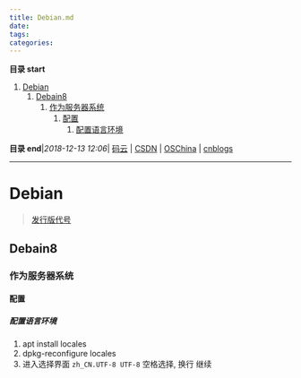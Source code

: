 ```yaml
---
title: Debian.md
date: 
tags: 
categories: 
---
```


**目录 start**
 
1. [Debian](#debian)
    1. [Debain8](#debain8)
        1. [作为服务器系统](#作为服务器系统)
            1. [配置](#配置)
                1. [配置语言环境](#配置语言环境)

**目录 end**|_2018-12-13 12:06_| [码云](https://gitee.com/gin9) | [CSDN](http://blog.csdn.net/kcp606) | [OSChina](https://my.oschina.net/kcp1104) | [cnblogs](http://www.cnblogs.com/kuangcp)
****************************************
# Debian
> [发行版代号](https://www.debian.org/releases/index.zh-cn.html)

## Debain8
### 作为服务器系统
#### 配置
##### 配置语言环境
1. apt install locales
2. dpkg-reconfigure locales
3. 进入选择界面 `zh_CN.UTF-8 UTF-8` 空格选择, 换行 继续

